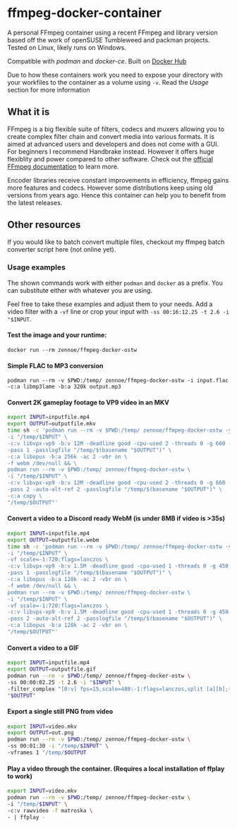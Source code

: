 # ffmpeg-docker-container
A personal FFmpeg container using a recent FFmpeg and library version based off the work of openSUSE Tumbleweed and packman projects. Tested on Linux, likely runs on Windows.

Compatible with *podman* and *docker-ce*. Built on [Docker Hub](https://hub.docker.com/repository/docker/zennoe/ffmpeg-docker-ostw/)

Due to how these containers work you need to expose your directory with your workfiles to the container as a volume using `-v`. Read the *Usage* section for more information

## What it is

FFmpeg is a big flexible suite of filters, codecs and muxers allowing you to create complex filter chain and convert media into various formats. It is aimed at advanced users and developers and does not come with a GUI. For beginners I recommend Handbrake instead. However it offers huge flexiblity and power compared to other software. Check out the [official FFmpeg documentation](https://ffmpeg.org/documentation.html) to learn more.

Encoder libraries receive constant improvements in efficiency, ffmpeg gains more features and codecs. However some distributions keep using old versions from years ago. Hence this container can help you to benefit from the latest releases.

## Other resources

If you would like to batch convert multiple files, checkout my ffmpeg batch converter script here (not online yet).

### Usage examples
The shown commands work with either `podman` and `docker` as a prefix. You can substitute either with whatever you are using.

Feel free to take these examples and adjust them to your needs. Add a video filter with a `-vf` line or crop your input with `-ss 00:16:12.25 -t 2.6 -i "$INPUT`.

#### Test the image and your runtime:

`docker run --rm zennoe/ffmpeg-docker-ostw`

#### Simple FLAC to MP3 conversion

`podman run --rm -v $PWD:/temp/ zennoe/ffmpeg-docker-ostw -i input.flac -c:a libmp3lame -b:a 320k output.mp3`

#### Convert 2K gameplay footage to VP9 video in an MKV

```bash
export INPUT=inputfile.mp4
export OUTPUT=outputfile.mkv
time sh -c 'podman run --rm -v $PWD:/temp/ zennoe/ffmpeg-docker-ostw -y \
-i "/temp/$INPUT" \
-c:v libvpx-vp9 -b:v 12M -deadline good -cpu-used 2 -threads 0 -g 660 -tile-columns 3 -row-mt 1 -frame-parallel 0 -vsync 2 -aq-mode 1 \
-pass 1 -passlogfile "/temp/$(basename "$OUTPUT")" \
-c:a libopus -b:a 256k -ac 2 -vbr on \
-f webm /dev/null && \
podman run --rm -v $PWD:/temp/ zennoe/ffmpeg-docker-ostw \
-i "/temp/$INPUT" \
-c:v libvpx-vp9 -b:v 12M -deadline good -cpu-used 2 -threads 0 -g 660 -tile-columns 3 -row-mt 1 -frame-parallel 0 -vsync 2 -aq-mode 1 \
-pass 2 -auto-alt-ref 2 -passlogfile "/temp/$(basename "$OUTPUT")" \
-c:a copy \
"/temp/$OUTPUT"'
```

#### Convert a video to a Discord ready WebM (is under 8MB if video is >35s)

```bash
export INPUT=inputfile.mp4
export OUTPUT=outputfile.webm
time sh -c 'podman run --rm -v $PWD:/temp/ zennoe/ffmpeg-docker-ostw -y \
-i "/temp/$INPUT" \
-vf scale=-1:720:flags=lanczos \
-c:v libvpx-vp9 -b:v 1.5M -deadline good -cpu-used 1 -threads 0 -g 450 -tile-columns 2 -row-mt 1 -frame-parallel 0 -vsync 2 -aq-mode 1 \
-pass 1 -passlogfile "/temp/$(basename "$OUTPUT")" \
-c:a libopus -b:a 128k -ac 2 -vbr on \
-f webm /dev/null && \
podman run --rm -v $PWD:/temp/ zennoe/ffmpeg-docker-ostw \
-i "/temp/$INPUT" \
-vf scale=-1:720:flags=lanczos \
-c:v libvpx-vp9 -b:v 1.5M -deadline good -cpu-used 1 -threads 0 -g 450 -tile-columns 2 -row-mt 1 -frame-parallel 0 -vsync 2 -aq-mode 1 \
-pass 2 -auto-alt-ref 2 -passlogfile "/temp/$(basename "$OUTPUT")" \
-c:a libopus -b:a 128k -ac 2 -vbr on \
"/temp/$OUTPUT"'
```

#### Convert a video to a GIF

```bash
export INPUT=inputfile.mp4
export OUTPUT=outputfile.gif
podman run --rm -v $PWD:/temp/ zennoe/ffmpeg-docker-ostw \
-ss 00:00:02.25 -t 2.6 -i "$INPUT" \
-filter_complex "[0:v] fps=15,scale=480:-1:flags=lanczos,split [a][b];[a] palettegen [p];[b][p] paletteuse" \
"$OUTPUT"
```

#### Export a single still PNG from video

```bash
export INPUT=video.mkv
export OUTPUT=out.png
podman run --rm -v $PWD:/temp/ zennoe/ffmpeg-docker-ostw \
-ss 00:01:30 -i "/temp/$INPUT" \
-vframes 1 "/temp/$OUTPUT
```

#### Play a video through the container. (Requires a local installation of ffplay to work)

```bash
export INPUT=video.mkv
podman run --rm -v $PWD:/temp/ zennoe/ffmpeg-docker-ostw \
-i "/temp/$INPUT" \
-c:v rawvideo -f matroska \
- | ffplay -
```
